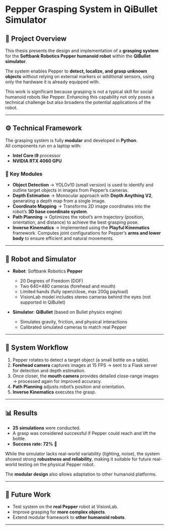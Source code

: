 # Pepper Grasping System in QiBullet Simulator

## 📖 Project Overview
This thesis presents the design and implementation of a **grasping system** for the **Softbank Robotics Pepper humanoid robot** within the **QiBullet simulator**.  

The system enables Pepper to **detect, localize, and grasp unknown objects** without relying on external markers or additional sensors, using only the hardware it is already equipped with.  

This work is significant because grasping is not a typical skill for social humanoid robots like Pepper. Enhancing this capability not only poses a technical challenge but also broadens the potential applications of the robot.

---

## ⚙️ Technical Framework
The grasping system is fully **modular** and developed in **Python**.  
All components run on a laptop with:
- **Intel Core i9** processor  
- **NVIDIA RTX 4060 GPU**  

### 🔑 Key Modules
- **Object Detection** → YOLOv10 (small version) is used to identify and outline target objects in images from Pepper’s cameras.  
- **Depth Estimation** → Monocular approach with **Depth Anything V2**, generating a depth map from a single image.  
- **Coordinate Mapping** → Transforms 2D image coordinates into the robot’s **3D base coordinate system**.  
- **Path Planning** → Optimizes the robot’s arm trajectory (position, orientation, and distance) to achieve the best grasping pose.  
- **Inverse Kinematics** → Implemented using the **Playful Kinematics** framework. Computes joint configurations for Pepper’s **arms and lower body** to ensure efficient and natural movements.

---

## 🤖 Robot and Simulator
- **Robot**: Softbank Robotics **Pepper**  
  - 20 Degrees of Freedom (DOF)  
  - Two 640×480 cameras (forehead and mouth)  
  - Limited hands (fully open/close, max 200g payload)  
  - VisionLab model includes stereo cameras behind the eyes (not supported in QiBullet)  

- **Simulator**: **QiBullet** (based on Bullet physics engine)  
  - Simulates gravity, friction, and physical interactions  
  - Calibrated simulated cameras to match real Pepper  

---

## 🔄 System Workflow
1. Pepper rotates to detect a target object (a small bottle on a table).  
2. **Forehead camera** captures images at 15 FPS → sent to a Flask server for detection and depth estimation.  
3. Once closer, the **mouth camera** provides detailed close-range images → processed again for improved accuracy.  
4. **Path Planning** adjusts robot’s position and orientation.  
5. **Inverse Kinematics** executes the grasp.  

---

## 📊 Results
- **25 simulations** were conducted.  
- A grasp was considered successful if Pepper could reach and lift the bottle.  
- **Success rate: 72%** 🎉  

While the simulator lacks real-world variability (lighting, noise), the system showed strong **robustness and reliability**, making it suitable for future real-world testing on the physical Pepper robot.  

The **modular design** also allows adaptation to other humanoid platforms.

---

## 🚀 Future Work
- Test system on the **real Pepper** robot at VisionLab.  
- Improve grasping for **more complex objects**.  
- Extend modular framework to **other humanoid robots**.  

---
